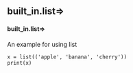 ## built_in.list=>
#### built_in.list=>
An example for using list
```
x = list(('apple', 'banana', 'cherry'))
print(x)
```